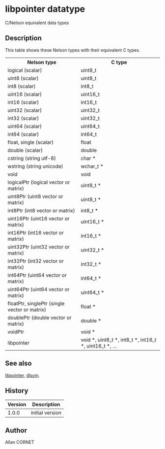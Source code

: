 # libpointer datatype

C/Nelson equivalent data types

## Description

  <p>This table shows these Nelson types with their equivalent C types.</p>
  <table style="width:100%">
    <tr>
      <th>Nelson type</th>
      <th>C type</th>
    </tr>
    <tr>
      <td>logical (scalar)</td>
      <td>uint8_t</td>
    </tr>
    <tr>
      <td>uint8 (scalar)</td>
      <td>uint8_t</td>
    </tr>
    <tr>
      <td>int8 (scalar)</td>
      <td>int8_t</td>
    </tr>
    <tr>
      <td>uint16 (scalar)</td>
      <td>uint16_t</td>
    </tr>
    <tr>
      <td>int16 (scalar)</td>
      <td>int16_t</td>
    </tr>
    <tr>
      <td>uint32 (scalar)</td>
      <td>uint32_t</td>
    </tr>
    <tr>
      <td>int32 (scalar)</td>
      <td>uint32_t</td>
    </tr>
    <tr>
      <td>uint64 (scalar)</td>
      <td>uint64_t</td>
    </tr>
    <tr>
      <td>int64 (scalar)</td>
      <td>int64_t</td>
    </tr>
    <tr>
      <td>float, single (scalar)</td>
      <td>float</td>
    </tr>
    <tr>
      <td>double (scalar)</td>
      <td>double</td>
    </tr>
    <tr>
      <td>cstring (string utf-8)</td>
      <td>char *</td>
    </tr>
    <tr>
      <td>wstring (string unicode)</td>
      <td>wchar_t *</td>
    </tr>
    <tr>
      <td>void</td>
      <td>void</td>
    </tr>
    <tr>
      <td>logicalPtr (logical vector or matrix)</td>
      <td>uint8_t *</td>
    </tr>
    <tr>
      <td>uint8Ptr (uint8 vector or matrix)</td>
      <td>uint8_t *</td>
    </tr>
    <tr>
      <td>int8Ptr (int8 vector or matrix)</td>
      <td>int8_t *</td>
    </tr>
    <tr>
      <td>uint16Ptr (uint16 vector or matrix)</td>
      <td>uint16_t *</td>
    </tr>
    <tr>
      <td>int16Ptr (int16 vector or matrix)</td>
      <td>int16_t *</td>
    </tr>
    <tr>
      <td>uint32Ptr (uint32 vector or matrix)</td>
      <td>uint32_t *</td>
    </tr>
    <tr>
      <td>int32Ptr (int32 vector or matrix)</td>
      <td>int32_t *</td>
    </tr>
    <tr>
      <td>int64Ptr (uint64 vector or matrix)</td>
      <td>int64_t *</td>
    </tr>
    <tr>
      <td>uint64Ptr (uint64 vector or matrix)</td>
      <td>uint64_t *</td>
    </tr>
    <tr>
      <td>floatPtr, singlePtr (single vector or matrix)</td>
      <td>float *</td>
    </tr>
    <tr>
      <td>doublePtr (double vector or matrix)</td>
      <td>double *</td>
    </tr>
    <tr>
      <td>voidPtr</td>
      <td>void *</td>
    </tr>
    <tr>
      <td>libpointer</td>
      <td>void *, uint8_t *, int8_t *, int16_t *, uint16_t *, ...</td>
    </tr>
  </table>

## See also

[libpointer](libpointer.md), [dlsym](dlsym.md).

## History

| Version | Description     |
| ------- | --------------- |
| 1.0.0   | initial version |

## Author

Allan CORNET
